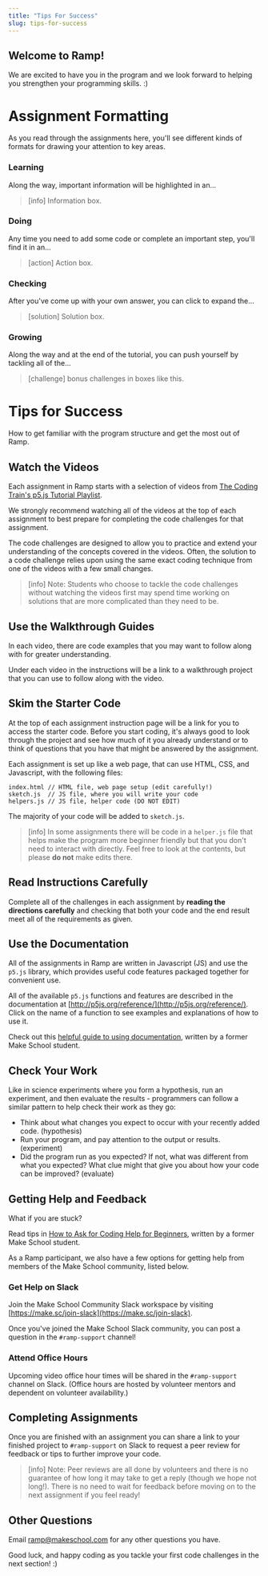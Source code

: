 ```yaml
---
title: "Tips For Success"
slug: tips-for-success
---
```


## Welcome to Ramp!

We are excited to have you in the program and we look forward to helping you strengthen your programming skills. :)

# Assignment Formatting

As you read through the assignments here, you'll see different kinds of formats for drawing your attention to key areas.

### Learning

Along the way, important information will be highlighted in an...

> [info]
> Information box.

### Doing

Any time you need to add some code or complete an important step, you'll find it in an...

> [action]
> Action box.

### Checking

After you've come up with your own answer, you can click to expand the...

> [solution]
> Solution box.

### Growing

Along the way and at the end of the tutorial, you can push yourself by tackling all of the...

> [challenge]
> bonus challenges in boxes like this.

# Tips for Success

How to get familiar with the program structure and get the most out of Ramp.

## Watch the Videos

Each assignment in Ramp starts with a selection of videos from [The Coding Train's p5.js Tutorial Playlist](https://www.youtube.com/watch?list=PLRqwX-V7Uu6Zy51Q-x9tMWIv9cueOFTFA&v=8j0UDiN7my4).

We strongly recommend watching all of the videos at the top of each assignment to best prepare for completing the code challenges for that assignment.

The code challenges are designed to allow you to practice and extend your understanding of the concepts covered in the videos. Often, the solution to a code challenge relies upon using the same exact coding technique from one of the videos with a few small changes.

> [info]
> Note: Students who choose to tackle the code challenges without watching the videos first may spend time working on solutions that are more complicated than they need to be.
>

## Use the Walkthrough Guides

In each video, there are code examples that you may want to follow along with for greater understanding.

Under each video in the instructions will be a link to a walkthrough project that you can use to follow along with the video.

## Skim the Starter Code

At the top of each assignment instruction page will be a link for you to access the starter code. Before you start coding, it's always good to look through the project and see how much of it you already understand or to think of questions that you have that might be answered by the assignment.

Each assignment is set up like a web page, that can use HTML, CSS, and Javascript, with the following files:

```
index.html // HTML file, web page setup (edit carefully!)
sketch.js  // JS file, where you will write your code
helpers.js // JS file, helper code (DO NOT EDIT)
```

The majority of your code will be added to `sketch.js`.

> [info]
> In some assignments there will be code in a `helper.js` file that helps make the program more beginner friendly but that you don't need to interact with directly. Feel free to look at the contents, but please **do not** make edits there.
>

## Read Instructions Carefully

Complete all of the challenges in each assignment by **reading the directions carefully** and checking that both your code and the end result meet all of the requirements as given.

## Use the Documentation

All of the assignments in Ramp are written in Javascript (JS) and use the `p5.js` library, which provides useful code features packaged together for convenient use.

All of the available `p5.js` functions and features are described in the documentation at [http://p5js.org/reference/](http://p5js.org/reference/). Click on the name of a function to see examples and explanations of how to use it.

Check out this [helpful guide to using documentation](https://medium.com/@faith.chikwekwe/how-to-use-documentation-a-review-of-the-p5-js-reference-manual-and-the-mdn-docs-861912eeaa61), written by a former Make School student.

## Check Your Work

Like in science experiments where you form a hypothesis, run an experiment, and then evaluate the results - programmers can follow a similar pattern to help check their work as they go:

- Think about what changes you expect to occur with your recently added code. (hypothesis)
- Run your program, and pay attention to the output or results. (experiment)
- Did the program run as you expected? If not, what was different from what you expected? What clue might that give you about how your code can be improved? (evaluate)

## Getting Help and Feedback

What if you are stuck?

Read tips in [How to Ask for Coding Help for Beginners](https://medium.com/make-school/how-to-ask-for-coding-help-for-beginners-16362ae97dc6), written by a former Make School student.

As a Ramp participant, we also have a few options for getting help from members of the Make School community, listed below.

### Get Help on Slack

Join the Make School Community Slack workspace by visiting [https://make.sc/join-slack](https://make.sc/join-slack).

Once you've joined the Make School Slack community, you can post a question in the `#ramp-support` channel!

### Attend Office Hours

Upcoming video office hour times will be shared in the `#ramp-support` channel on Slack. (Office hours are hosted by volunteer mentors and dependent on volunteer availability.)

## Completing Assignments

Once you are finished with an assignment you can share a link to your finished project to `#ramp-support` on Slack to request a peer review for feedback or tips to further improve your code.

> [info]
> Note: Peer reviews are all done by volunteers and there is no guarantee of how long it may take to get a reply (though we hope not long!). There is no need to wait for feedback before moving on to the next assignment if you feel ready!
>

## Other Questions

Email [ramp@makeschool.com](mailto:ramp@makeschool.com) for any other questions you have.

Good luck, and happy coding as you tackle your first code challenges in the next section! :)
